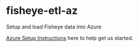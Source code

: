 # fisheye-etl-az
Setup and load Fisheye data into Azure

[Azure Setup Instructions](https://docs.microsoft.com/en-us/azure/developer/python/tutorial-deploy-serverless-cloud-etl-01) here to help get us started.
